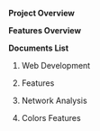 **Project Overview**

**Features Overview**

**Documents List**
1) Web Development

2) Features

3) Network Analysis

4) Colors Features
